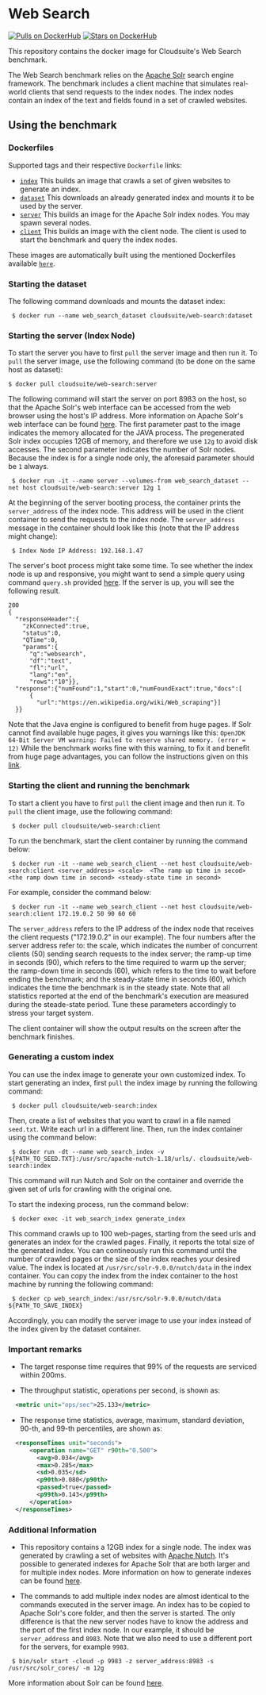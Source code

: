 # Web Search #

[![Pulls on DockerHub][dhpulls]][dhrepo]
[![Stars on DockerHub][dhstars]][dhrepo]

This repository contains the docker image for Cloudsuite's Web Search benchmark.

The Web Search benchmark relies on the [Apache Solr][apachesolr] search engine framework. The benchmark includes a client machine that simulates real-world clients that send requests to the index nodes. The index nodes contain an index of the text and fields found in a set of crawled websites.

## Using the benchmark ##

### Dockerfiles ###

Supported tags and their respective `Dockerfile` links:
- [`index`][indexdocker] This builds an image that crawls a set of given websites to generate an index.
- [`dataset`][datasetdocker] This downloads an already generated index and mounts it to be used by the server.
- [`server`][serverdocker] This builds an image for the Apache Solr index nodes. You may spawn several nodes.
- [`client`][clientdocker] This builds an image with the client node. The client is used to start the benchmark and query the index nodes.

These images are automatically built using the mentioned Dockerfiles available [`here`][repo].

### Starting the dataset ###

The following command downloads and mounts the dataset index:

 ```  $ docker run --name web_search_dataset cloudsuite/web-search:dataset ```

### Starting the server (Index Node) ###

To start the server you have to first `pull` the server image and then run it. To `pull` the server image, use the following command (to be done on the same host as dataset):

 ``` $ docker pull cloudsuite/web-search:server ```

The following command will start the server on port 8983 on the host, so that the Apache Solr's web interface can be accessed from the web browser using the host's IP address. More information on Apache Solr's web interface can be found [here][solrui]. The first parameter past to the image indicates the memory allocated for the JAVA process. The pregenerated Solr index occupies 12GB of memory, and therefore we use `12g` to avoid disk accesses. The second parameter indicates the number of Solr nodes. Because the index is for a single node only, the aforesaid parameter should be `1` always.

```  $ docker run -it --name server --volumes-from web_search_dataset --net host cloudsuite/web-search:server 12g 1 ```

At the beginning of the server booting process, the container prints the `server_address` of the index node. This address will be used in the client container to send the requests to the index node. The `server_address` message in the container should look like this (note that the IP address might change):

```  $ Index Node IP Address: 192.168.1.47 ```

The server's boot process might take some time. To see whether the index node is up and responsive, you might want to send a simple query using command `query.sh` provided [here](https://github.com/parsa-epfl/cloudsuite/blob/main/benchmarks/web-serving/web_server/files/query.sh). If the server is up, you will see the following result.
```
200
{
  "responseHeader":{
    "zkConnected":true,
    "status":0,
    "QTime":0,
    "params":{
      "q":"websearch",
      "df":"text",
      "fl":"url",
      "lang":"en",
      "rows":"10"}},
  "response":{"numFound":1,"start":0,"numFoundExact":true,"docs":[
      {
        "url":"https://en.wikipedia.org/wiki/Web_scraping"}]
  }}
```

Note that the Java engine is configured to benefit from huge pages. If Solr cannot find available huge pages, it gives you warnings like this:
``` OpenJDK 64-Bit Server VM warning: Failed to reserve shared memory. (error = 12) ```
While the benchmark works fine with this warning, to fix it and benefit from huge page advantages, you can follow the instructions given on this [link](https://www.oracle.com/java/technologies/javase/largememory-pages.html). 

### Starting the client and running the benchmark ###

To start a client you have to first `pull` the client image and then run it. To `pull` the client image, use the following command:

```  $ docker pull cloudsuite/web-search:client ```

To run the benchmark, start the client container by running the command below:

```  $ docker run -it --name web_search_client --net host cloudsuite/web-search:client <server_address> <scale>  <The ramp up time in secod> <the ramp down time in second> <steady-state time in second> ```

For example, consider the command below:

```  $ docker run -it --name web_search_client --net host cloudsuite/web-search:client 172.19.0.2 50 90 60 60  ```

The `server_address` refers to the IP address of the index node that receives the client requests ("172.19.0.2" in our example). The four numbers after the server address refer to: the scale, which indicates the number of concurrent clients (50) sending search requests to the index server; the ramp-up time in seconds (90), which refers to the time required to warm up the server; the ramp-down time in seconds (60), which refers to the time to wait before ending the benchmark; and the steady-state time in seconds (60), which indicates the time the benchmark is in the steady state. Note that all statistics reported at the end of the benchmark's execution are measured during the steade-state period. Tune these parameters accordingly to stress your target system.

The client container will show the output results on the screen after the benchmark finishes.

### Generating a custom index
You can use the index image to generate your own customized index. To start generating an index, first `pull` the index image by running the following command:

```  $ docker pull cloudsuite/web-search:index ```
  
Then, create a list of websites that you want to crawl in a file named `seed.txt`. Write each url in a different line. Then, run the index container using the command below:

```  $ docker run -dt --name web_search_index -v ${PATH_TO_SEED.TXT}:/usr/src/apache-nutch-1.18/urls/. cloudsuite/web-search:index ```

This command will run Nutch and Solr on the container and override the given set of urls for crawling with the original one. 

To start the indexing process, run the command below:

```  $ docker exec -it web_search_index generate_index ```
   
This command crawls up to 100 web-pages, starting from the seed urls and generates an index for the crawled pages. Finally, it reports the total size of the generated index. You can contineously run this command until the number of crawled pages or the size of the index reaches your desired value. The index is located at `/usr/src/solr-9.0.0/nutch/data` in the index container. You can copy the index from the index container to the host machine by running the following command:

```  $ docker cp web_search_index:/usr/src/solr-9.0.0/nutch/data ${PATH_TO_SAVE_INDEX} ```
  
Accordingly, you can modify the server image to use your index instead of the index given by the dataset container. 

### Important remarks ###

- The target response time requires that 99% of the requests are serviced within 200ms.

- The throughput statistic, operations per second, is shown as:

```xml
  <metric unit="ops/sec">25.133</metric>
```

- The response time statistics, average, maximum, standard deviation, 90-th, and 99-th percentiles, are shown as:

```xml
  <responseTimes unit="seconds">
      <operation name="GET" r90th="0.500">
        <avg>0.034</avg>
        <max>0.285</max>
        <sd>0.035</sd>
        <p90th>0.080</p90th>
        <passed>true</passed>
        <p99th>0.143</p99th>
      </operation>
  </responseTimes>
```

### Additional Information ###

- This repository contains a 12GB index for a single node. The index was generated by crawling a set of websites with [Apache Nutch][apachenutch]. It's possible to generated indexes for Apache Solr that are both larger and for multiple index nodes. More information on how to generate indexes can be found [here][nutchtutorial].

- The commands to add multiple index nodes are almost identical to the commands executed in the server image. An index has to be copied to Apache Solr's core folder, and then the server is started. The only difference is that the new server nodes have to know the address and the port of the first index node. In our example, it should be `server_address` and `8983`. Note that we also need to use a different port for the servers, for example `9983`.


```  $ bin/solr start -cloud -p 9983 -z server_address:8983 -s /usr/src/solr_cores/ -m 12g ```

More information about Solr can be found [here][solrmanual].

[indexdocker]: https://github.com/parsa-epfl/cloudsuite/tree/main/benchmarks/web-search/index "Index Generator Dockerfile"
[datasetdocker]: https://github.com/parsa-epfl/cloudsuite/tree/main/benchmarks/web-search/dataset "Dataset volume Dockerfile"
[serverdocker]: https://github.com/parsa-epfl/cloudsuite/tree/main/benchmarks/web-search/server "Server Dockerfile"
[clientdocker]: https://github.com/parsa-epfl/cloudsuite/tree/main/benchmarks/web-search/client "Client Dockerfile"
[solrui]: https://solr.apache.org/guide/solr/latest/getting-started/solr-admin-ui.html "Apache Solr UI"
[solrmanual]: https://solr.apache.org/guide/solr/latest/ "Apache Solr Manual"
[nutchtutorial]: https://cwiki.apache.org/confluence/display/NUTCH/NutchTutorial "Nutch Tutorial"
[apachesolr]: https://github.com/apache/solr "Apache Solr"
[apachenutch]: https://github.com/apache/nutch "Apache Nutch"
[repo]: https://github.com/parsa-epfl/cloudsuite/tree/main/benchmarks/web-search "Web Search GitHub Repo"
[dhrepo]: https://hub.docker.com/r/cloudsuite/web-search/ "DockerHub Page"
[dhpulls]: https://img.shields.io/docker/pulls/cloudsuite/web-search.svg "Go to DockerHub Page"
[dhstars]: https://img.shields.io/docker/stars/cloudsuite/web-search.svg "Go to DockerHub Page"
